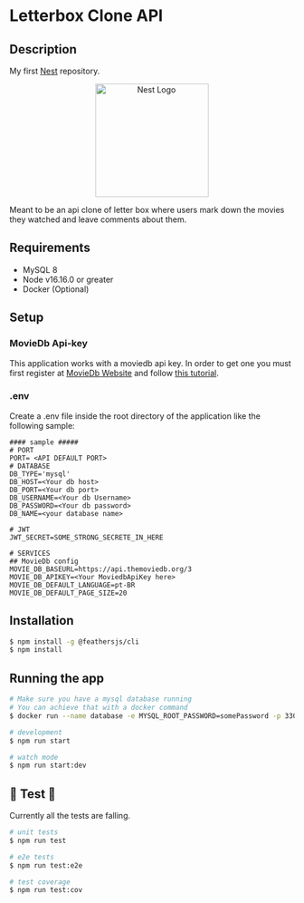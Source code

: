 # Letterbox Clone API

## Description

My first [Nest](https://github.com/nestjs/nest) repository.


<p align="center">
  <a href="http://nestjs.com/" target="blank"><img src="https://nestjs.com/img/logo-small.svg" width="200" alt="Nest Logo" /></a>
</p>


Meant to be an api clone of letter box where users mark down the movies they watched and leave comments about them.

## Requirements
* MySQL 8
* Node v16.16.0 or greater
* Docker (Optional)

## Setup

### MovieDb Api-key
This application works with a moviedb api key. In order to get one you must first register at [MovieDb Website](https://www.themoviedb.org/) and follow [this tutorial](https://developers.themoviedb.org/3/getting-started/authentication).

### .env
Create a .env file inside the root directory of the application like the following sample:

```
#### sample #####
# PORT
PORT= <API DEFAULT PORT>
# DATABASE
DB_TYPE='mysql'
DB_HOST=<Your db host>
DB_PORT=<Your db port>
DB_USERNAME=<Your db Username>
DB_PASSWORD=<Your db password>
DB_NAME=<your database name>

# JWT
JWT_SECRET=SOME_STRONG_SECRETE_IN_HERE

# SERVICES
## MovieDb config
MOVIE_DB_BASEURL=https://api.themoviedb.org/3
MOVIE_DB_APIKEY=<Your MoviedbApiKey here>
MOVIE_DB_DEFAULT_LANGUAGE=pt-BR
MOVIE_DB_DEFAULT_PAGE_SIZE=20
```


## Installation

```bash
$ npm install -g @feathersjs/cli 
$ npm install
```

## Running the app

```bash
# Make sure you have a mysql database running
# You can achieve that with a docker command
$ docker run --name database -e MYSQL_ROOT_PASSWORD=somePassword -p 3306:3306 -d mysql:8

# development
$ npm run start

# watch mode
$ npm run start:dev
```

## :construction: Test :construction:
Currently all the tests are falling.
```bash
# unit tests
$ npm run test

# e2e tests
$ npm run test:e2e

# test coverage
$ npm run test:cov
```
